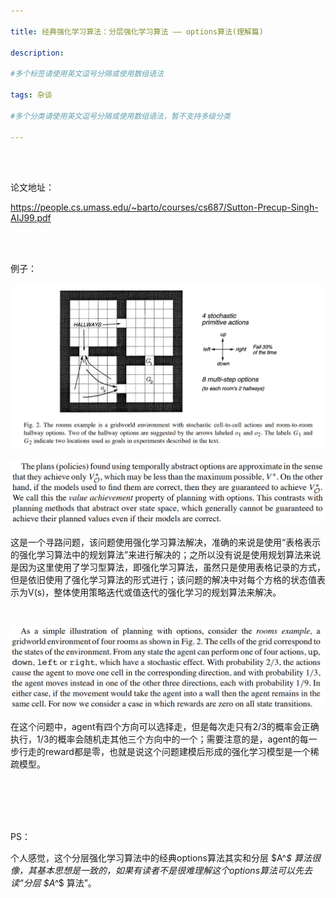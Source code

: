 ```yaml
---

title: 经典强化学习算法：分层强化学习算法 —— options算法(理解篇)

description: 

#多个标签请使用英文逗号分隔或使用数组语法

tags: 杂谈

#多个分类请使用英文逗号分隔或使用数组语法，暂不支持多级分类

---
```



<br/>
<br/>

论文地址：

https://people.cs.umass.edu/~barto/courses/cs687/Sutton-Precup-Singh-AIJ99.pdf

<br/>
<br/>

例子：

![image-20240928102314775](./2024_9_28_1_经典算法：分层强化学习—options算法（理解篇）.assets/image-20240928102314775.png)



![image-20240928102759242](./2024_9_28_1_经典算法：分层强化学习—options算法（理解篇）.assets/image-20240928102759242.png)

这是一个寻路问题，该问题使用强化学习算法解决，准确的来说是使用“表格表示的强化学习算法中的规划算法”来进行解决的；之所以没有说是使用规划算法来说是因为这里使用了学习型算法，即强化学习算法，虽然只是使用表格记录的方式，但是依旧使用了强化学习算法的形式进行；该问题的解决中对每个方格的状态值表示为V(s)，整体使用策略迭代或值迭代的强化学习的规划算法来解决。

<br/>

![image-20240928102914213](./2024_9_28_1_经典算法：分层强化学习—options算法（理解篇）.assets/image-20240928102914213.png)



在这个问题中，agent有四个方向可以选择走，但是每次走只有2/3的概率会正确执行，1/3的概率会随机走其他三个方向中的一个；需要注意的是，agent的每一步行走的reward都是零，也就是说这个问题建模后形成的强化学习模型是一个稀疏模型。

<br/>









<br/>



<br/>
<br/>



PS：

个人感觉，这个分层强化学习算法中的经典options算法其实和分层 \$A^*\$ 算法很像，其基本思想是一致的，如果有读者不是很难理解这个options算法可以先去读“分层  \$A^*\$ 算法”。



